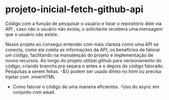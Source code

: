 # projeto-inicial-fetch-github-api
Código com a função de pesquisar o usuário e listar o repositório dele via API , caso não o usuário não exista, o solicitante recebera uma mensagem que o usuário não existe.

Nesse projeto eu consegui entender com mais clareza como uma API se conecta, como ela coleta as informações da API, os benefícios de fatorar um código, facilitando na manutenção do projeto e implementação de novos recursos.
Ao longo do projeto utilizei github para versionamento do código, criando branchs pra separa o antes e o depois do código fatorado.
Pesquisas a serem feitas.
-${} podem ser usado direto no html ou precisa injetar com .innerHTML
- Como fatorar o código de uma maneira eficientes.
-Uso do async em conjunto com await.



